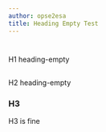 ```yaml
---
author: opse2esa
title: Heading Empty Test
---
```


# 
H1 heading-empty
## <!--comments-->
H2 heading-empty
### H3
H3 is fine
